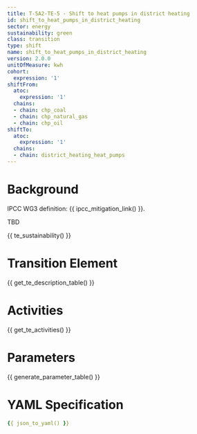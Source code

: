 ```yaml
---
title: T-5A2-TE-5 - Shift to heat pumps in district heating
id: shift_to_heat_pumps_in_district_heating
sector: energy
sustainability: green
class: transition
type: shift
name: shift_to_heat_pumps_in_district_heating                
version: 2.0.0
unitOfMeasure: kwh
cohort:
  expression: '1'
shiftFrom:
  atoc:
    expression: '1'
  chains:
  - chain: chp_coal
  - chain: chp_natural_gas
  - chain: chp_oil
shiftTo:
  atoc:
    expression: '1'
  chains:
  - chain: district_heating_heat_pumps
---
```


# Background

IPCC WG3 definition: {{ ipcc_mitigation_link() }}.

TBD




{{ te_sustainability() }}

# Transition Element

{{ get_te_description_table() }}




# Activities

{{ get_te_activities() }}


# Parameters

{{ generate_parameter_table() }}


# YAML Specification

```yaml
{{ json_to_yaml() }}
```
